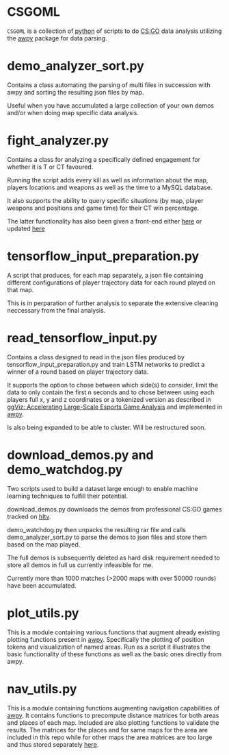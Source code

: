 # CSGOML
`CSGOML` is a collection of [python](https://www.python.org/downloads/) of scripts to do [CS:GO](https://store.steampowered.com/app/730/CounterStrike_Global_Offensive/?l=german) data analysis utilizing the [awpy](https://github.com/pnxenopoulos/awpy) package for data parsing.

# demo_analyzer_sort.py
Contains a class automating the parsing of multi files in succession with awpy and sorting the resulting json files by map.

Useful when you have accumulated a large collection of your own demos and/or when doing map specific data analysis.

# fight_analyzer.py
Contains a class for analyzing a specifically defined engagement for whether it is T or CT favoured.

Running the script adds every kill as well as information about the map,  players locations and weapons as well as the time to a MySQL database.

It also supports the ability to query specific situations (by map, player weapons and positions and game time) for their CT win percentage.

The latter functionality has also been given a front-end either [here](https://github.com/JanEricNitschke/CSGOML/tree/main/AWS_Steps/FightAnalyzer) or updated [here](https://github.com/JanEricNitschke/AngularFightAnalyzer)

# tensorflow_input_preparation.py
A script that produces, for each map separately, a json file containing different configurations of player trajectory data for each round played on that map.

This is in perparation of further analysis to separate the extensive cleaning neccessary from the final analysis.

# read_tensorflow_input.py
Contains a class designed to read in the json files produced by tensorflow_input_preparation.py and train LSTM networks to predict a winner of a round based on player trajectory data.

It supports the option to chose between which side(s) to consider, limit the data to only contain the first n seconds and to chose
between using each players full x, y and z coordinates or a tokenized version as described in [ggViz: Accelerating Large-Scale Esports Game Analysis](https://arxiv.org/pdf/2107.06495.pdf) and implemented in [awpy](https://github.com/pnxenopoulos/awpy).

Is also being expanded to be able to cluster.
Will be restructured soon.

# download_demos.py and demo_watchdog.py
Two scripts used to build a dataset large enough to enable machine learning techniques to fulfill their potential.

download_demos.py downloads the demos from professional CS:GO games tracked on [hltv](https://www.hltv.org/).

demo_watchdog.py then unpacks the resulting rar file
and calls demo_analyzer_sort.py to parse the demos to json files and store them based on the map played.

The full demos is subsequently deleted as hard disk requirement needed to store all demos in full us currently infeasible for me.

Currently more than 1000 matches (>2000 maps with over 50000 rounds) have been accumulated.

# plot_utils.py

This is a module containing various functions that augment already existing plotting functions present in [awpy](https://github.com/pnxenopoulos/awpy).
Specifically the plotting of position tokens and visualization of named areas.
Run as a script it illustrates the basic functionality of these functions as well as the basic ones directly from awpy.

# nav_utils.py
This is a module containing functions augmenting navigation capabilities of [awpy](https://github.com/pnxenopoulos/awpy).
It contains functions to precompute distance matrices for both areas and places of each map.
Included are also plotting functions to validate the results.
The matrices for the places and for same maps for the area are included in this repo while for other maps the area matrices are too large and thus stored separately [here](https://cernbox.cern.ch/index.php/s/T1BJ69qKLlK1fSu).
